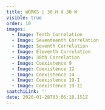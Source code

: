 ```yaml
---
title: WORKS | 30 H X 30 W
visible: true
order: 10
images:
  - Image: Tenth Correlation
  - Image: Seventeenth Correlation
  - Image: Seventh Correlation
  - Image: Eleventh Correlation
  - Image: 38th Correlation
  - Image: Coexistence 9
  - Image: Coexistence 12
  - Image: Coexistence 14
  - Image: Coexistence 19-I
  - Image: Coexistence 19-II
saatchiLink: ''
date: 2020-01-28T03:06:18.151Z
---
```


